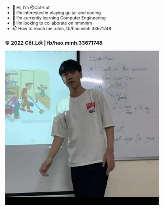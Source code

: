 - 👋 Hi, I’m @Cot-Lot
- 👀 I’m interested in playing guitar and coding
- 🌱 I’m currently learning Computer Engineering
- 💞️ I’m looking to collaborate on hmmmm
- 📫 How to reach me..uhm, fb/hao.minh.33671748

<!---
Cot-Lot/Cot-Lot is a ✨ special ✨ repository because its `README.md` (this file) appears on your GitHub profile.
You can click the Preview link to take a look at your changes.
--->
### © 2022 Cốt.Lốt | fb/hao.minh.33671748
![HAO Handsome](/presentation.jpg)
